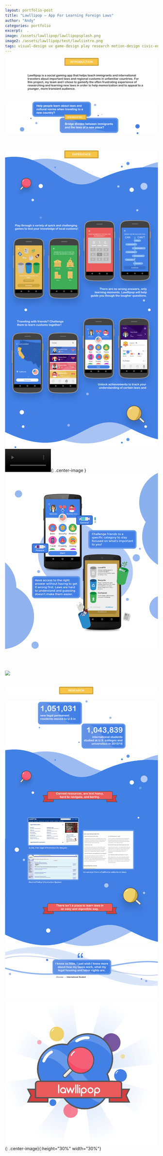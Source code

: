 ```yaml
---
layout: portfolio-post
title: "Lawllipop — App For Learning Foreign Laws"
author: "Andy"
categories: portfolio
excerpt:  .
image: /assets/lawllipop/lawllipopsplash.png
image2: /assets/lawllipop/test/lawliintro.png
tags: visual-design ux game-design play research motion-design civic-engagement college
---
```

![](/assets/lawllipop/test/introo.png)
<br>
<Br>
<br>
![](/assets/lawllipop/test/lawlihmw.png)
<br>
<br>
<br>
<Br>
![](/assets/lawllipop/test/experience.png)
<br>
<video width="30%" autoplay loop controls>
  <source src="/assets/lawllipop/gameplay.mp4" type="video/mp4" />
</video>{: .center-image }
![](/assets/lawllipop/test/lawliinfo.png)
<br>
<br>
<br>
<br>
<br>
![](/assets/lawllipop/test/whyplay.png)
<br>
<br>
<br>
![](/assets/lawllipop/test/research.png)
<br>
<br>
![](/assets/lawllipop/test/lawlistats.png)
![](/assets/lawllipop/test/lawlicurrentweb.png)
![](/assets/lawllipop/test/lawlipopquote.png)
<Br>
![](/assets/lawllipop/test/lawllipopsplash1.png){: .center-image}{:height="30%" width="30%"}
